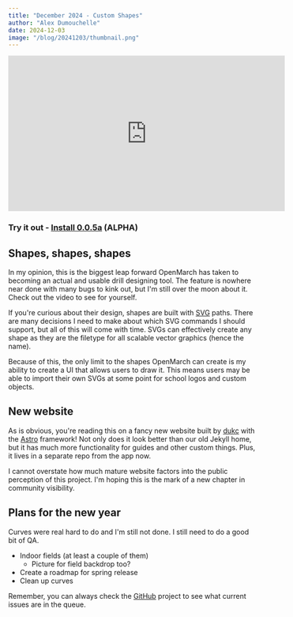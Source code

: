 ```yaml
---
title: "December 2024 - Custom Shapes"
author: "Alex Dumouchelle"
date: 2024-12-03
image: "/blog/20241203/thumbnail.png"
---
```


<iframe width="560" height="315" src="https://www.youtube.com/embed/qGPOGtjXGF0?si=1wa5KZogAYKn3BNm" title="YouTube video player" frameborder="0" allow="accelerometer; autoplay; clipboard-write; encrypted-media; gyroscope; picture-in-picture; web-share" referrerpolicy="strict-origin-when-cross-origin" allowfullscreen></iframe>

### Try it out - [Install 0.0.5a](https://github.com/OpenMarch/OpenMarch/releases/tag/v0.0.5a) (ALPHA)

## Shapes, shapes, shapes

In my opinion, this is the biggest leap forward OpenMarch has taken to becoming an actual and usable drill designing tool.
The feature is nowhere near done with many bugs to kink out, but I'm still over the moon about it.
Check out the video to see for yourself.

If you're curious about their design, shapes are built with [SVG](https://developer.mozilla.org/en-US/docs/Web/SVG) paths.
There are many decisions I need to make about which SVG commands I should support, but all of this will come with time.
SVGs can effectively create any shape as they are the filetype for all scalable vector graphics (hence the name).

Because of this, the only limit to the shapes OpenMarch can create is my ability to create a UI that allows users to draw it.
This means users may be able to import their own SVGs at some point for school logos and custom objects.

## New website

As is obvious, you're reading this on a fancy new website built by [dukc](https://github.com/dukcc) with the [Astro](https://astro.build/) framework!
Not only does it look better than our old Jekyll home, but it has much more functionality for guides and other custom things.
Plus, it lives in a separate repo from the app now.

I cannot overstate how much mature website factors into the public perception of this project.
I'm hoping this is the mark of a new chapter in community visibility.

## Plans for the new year

Curves were real hard to do and I'm still not done.
I still need to do a good bit of QA.

- Indoor fields (at least a couple of them)
  - Picture for field backdrop too?
- Create a roadmap for spring release
- Clean up curves

Remember, you can always check the [GitHub](https://github.com/OpenMarch/OpenMarch) project to see what current issues are in the queue.
